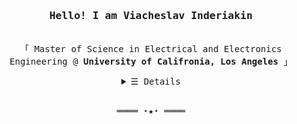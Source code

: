 <link rel="stylesheet" href="https://cdn.jsdelivr.net/gh/devicons/devicon@v2.10.1/devicon.min.css">

<h3 align="center"><samp>Hello! I am Viacheslav Inderiakin</a></b></samp></h3>
<p align="center"><br>
  <samp>
    「 Master of Science in Electrical and Electronics Engineering @ <b>University of Califronia, Los Angeles</b> 」<br>
  </samp>
</p>
<details align="center">
   <summary> <samp>&#9776; Details</samp></summary>
   <p align="center">
     <br>
     [![Python](https://img.shields.io/badge/-Python-2e1a35?&logo=python&style=plastic&logoColor=white)](https://github.com/SlavaInder?tab=repositories&q=&type=&language=python)
     [![C](https://img.shields.io/badge/-C-2e1a35?&logo=C&style=plastic&logoColor=white)](https://github.com/SlavaInder?tab=repositories&q=&type=&language=C)
     [![C++](https://img.shields.io/badge/-C++-2e1a35?&logo=c%2b%2b&style=plastic&logoColor=white)](https://github.com/SlavaInder?tab=repositories&q=&type=&language=C++)
  <br>
     [![NumPy](https://img.shields.io/badge/NumPy-2e1a35?style=plastic&logo=NumPy&logoColor=white)]()
     [![Pandas](https://img.shields.io/badge/Pandas-2e1a35?style=plastic&logo=Pandas&logoColor=white)]()
     [![SciPy](https://img.shields.io/badge/SciPy-2e1a35?style=plastic&logo=SciPy&logoColor=white)]()
     [![Keras](https://img.shields.io/badge/Keras-2e1a35?style=fplastic&logo=Keras&logoColor=white)]()
     [![Tensorflow](https://img.shields.io/badge/Tensorflow-2e1a35?style=plastic&logo=Tensorflow&logoColor=white)]()
     [![MySQL](https://img.shields.io/badge/MySQL-2e1a35?style=plastic&logo=mysql&logoColor=white)]()     
     [![Flask](https://img.shields.io/badge/Flask-2e1a35?style=plastic&logo=flask&logoColor=white)]()
     [![Git](https://img.shields.io/badge/Git-2e1a35?style=plastic&logo=git&logoColor=white)]()
     [![Docker](https://img.shields.io/badge/Docker-2e1a35?style=plastic&logo=docker&logoColor=white)]()
  <br>
  </samp>
  </p>
</details>
<br>
<samp>
  <p align="center">
    ════ ⋆★⋆ ════<br>
  </p>
</samp>


<!--


### Hi there, I'm Slava  👋
**(and this page looks best if viewed in the dark mode 😉)** 

It's nice to meet you! My name is Viacheslav Inderiakin (Slava for short :relaxed:), and I'm a second-year MS student at University of California, Los Angeles. My interest lies in ML applications in IoT and Autonomous Driving, so I am well-versed in writing embedded C code and training ML models using Tensorflow. If you want to reach me out about anything, you can find me on these platforms 😄

<a href="mailto:v.inderiakin.uk@gmail.com">
  <img alt="Viacheslav Inderiakin | Gmail" height="20px" src="https://github.com/SlavaInder/SlavaInder/blob/main/assets/my_gmail.png" />
</a>
<a href="https://www.facebook.com/profile.php?id=100039931475041">
  <img alt="Viacheslav Inderiakin | Facebook" height="20px" src="https://github.com/SlavaInder/SlavaInder/blob/main/assets/f_logo_RGB-Blue_100.png" />
</a>
<a href="https://www.linkedin.com/in/viacheslav-inderiakin-1b3410196/">
  <img alt="Viacheslav Inderiakin | LinkedIn" height="20px" src="https://github.com/SlavaInder/SlavaInder/blob/main/assets/LI-In-Bug.png" />
</a>
<a href="https://www.kaggle.com/viacheslavinderiakin">
  <img alt="Viacheslav Inderiakin | Kaggle" height="20px" src="https://github.com/SlavaInder/SlavaInder/blob/main/assets/kaggle-transparent.svg" />
</a><br/><br/>


**Programming languages:**

[![Python](https://img.shields.io/badge/-Python-2e1a35?&logo=python&style=plastic&logoColor=white)](https://github.com/SlavaInder?tab=repositories&q=&type=&language=python)
[![C](https://img.shields.io/badge/-C-2e1a35?&logo=C&style=plastic&logoColor=white)](https://github.com/SlavaInder?tab=repositories&q=&type=&language=C)
[![C++](https://img.shields.io/badge/-C++-2e1a35?&logo=c%2b%2b&style=plastic&logoColor=white)](https://github.com/SlavaInder?tab=repositories&q=&type=&language=C++)

**ML:**

[![NumPy](https://img.shields.io/badge/NumPy-2e1a35?style=plastic&logo=NumPy&logoColor=white)]()
[![Pandas](https://img.shields.io/badge/Pandas-2e1a35?style=plastic&logo=Pandas&logoColor=white)]()
[![SciPy](https://img.shields.io/badge/SciPy-2e1a35?style=plastic&logo=SciPy&logoColor=white)]()
[![Keras](https://img.shields.io/badge/Keras-2e1a35?style=fplastic&logo=Keras&logoColor=white)]()
[![Tensorflow](https://img.shields.io/badge/Tensorflow-2e1a35?style=plastic&logo=Tensorflow&logoColor=white)]()


**Databases:**

[![MySQL](https://img.shields.io/badge/MySQL-2e1a35?style=plastic&logo=mysql&logoColor=white)]()

**Tools:**

[![Flask](https://img.shields.io/badge/Flask-2e1a35?style=plastic&logo=flask&logoColor=white)]()
[![Git](https://img.shields.io/badge/Git-2e1a35?style=plastic&logo=git&logoColor=white)]()
[![Docker](https://img.shields.io/badge/Docker-2e1a35?style=plastic&logo=docker&logoColor=white)]()

<table>
  <tr>
    <td valign="middle">
      <h3>Placeholder: </h3>
      <h3>Placeholder: </h3>
    </td>
    <td valign="middle">
      <h3>Placeholder: </h3>
    </td>
  </tr>
</table>
-->

<!--
**SlavaInder/SlavaInder** is a ✨ _special_ ✨ repository because its `README.md` (this file) appears on your GitHub profile.

Link with badges:
https://shields.io/
https://simpleicons.org/?q=Numpy
Smiles:
https://gist.github.com/rxaviers/7360908
Color coverter:
https://www.w3schools.com/colors/colors_rgb.asp

Here are some ideas to get you started:

- 🔭 I’m currently working on ...
- 🌱 I’m currently learning ...
- 👯 I’m looking to collaborate on ...
- 🤔 I’m looking for help with ...
- 💬 Ask me about ...
- 📫 How to reach me: ...
- 😄 Pronouns: ...
- ⚡ Fun fact: ...
-->
